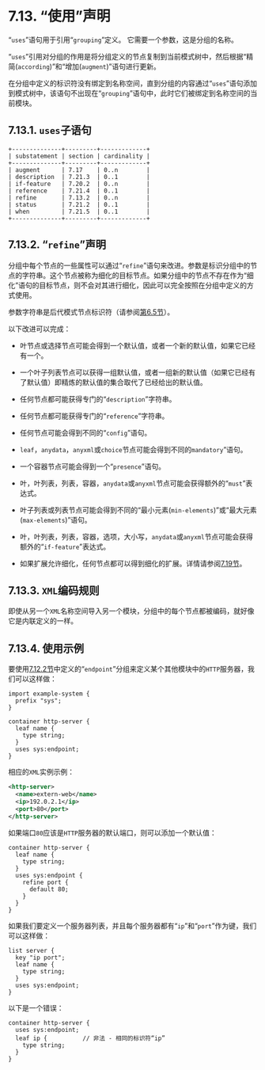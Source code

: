 # 7.13. “使用”声明

“`uses`”语句用于引用“`grouping`”定义。 它需要一个参数，这是分组的名称。

“`uses`”引用对分组的作用是将分组定义的节点复制到当前模式树中，然后根据“精简(`according`)”和“增加(`augment`)”语句进行更新。

在分组中定义的标识符没有绑定到名称空间，直到分组的内容通过“`uses`”语句添加到模式树中，该语句不出现在“`grouping`”语句中，此时它们被绑定到名称空间的当前模块。

## 7.13.1. `uses`子语句

```
+--------------+---------+-------------+
| substatement | section | cardinality |
+--------------+---------+-------------+
| augment      | 7.17    | 0..n        |
| description  | 7.21.3  | 0..1        |
| if-feature   | 7.20.2  | 0..n        |
| reference    | 7.21.4  | 0..1        |
| refine       | 7.13.2  | 0..n        |
| status       | 7.21.2  | 0..1        |
| when         | 7.21.5  | 0..1        |
+--------------+---------+-------------+
```

## 7.13.2. “`refine`”声明

分组中每个节点的一些属性可以通过“`refine`”语句来改进。参数是标识分组中的节点的字符串。这个节点被称为细化的目标节点。如果分组中的节点不存在作为“细化”语句的目标节点，则不会对其进行细化，因此可以完全按照在分组中定义的方式使用。

参数字符串是后代模式节点标识符（请参阅[第6.5节](../section-6/6.5.md)）。

以下改进可以完成：

- 叶节点或选择节点可能会得到一个默认值，或者一个新的默认值，如果它已经有一个。

- 一个叶子列表节点可以获得一组默认值，或者一组新的默认值（如果它已经有了默认值）即精炼的默认值的集合取代了已经给出的默认值。

- 任何节点都可能获得专门的“`description`”字符串。

- 任何节点都可能获得专门的“`reference`”字符串。

- 任何节点可能会得到不同的“`config`”语句。

- `leaf`，`anydata`，`anyxml`或`choice`节点可能会得到不同的`mandatory`”语句。

- 一个容器节点可能会得到一个“`presence`”语句。

- 叶，叶列表，列表，容器，`anydata`或`anyxml`节点可能会获得额外的“`must`”表达式。

- 叶子列表或列表节点可能会得到不同的“最小元素(`min-elements`)”或“最大元素(`max-elements`)”语句。

- 叶，叶列表，列表，容器，选项，大小写，`anydata`或`anyxml`节点可能会获得额外的“`if-feature`”表达式。

- 如果扩展允许细化，任何节点都可以得到细化的扩展。详情请参阅[7.19节](7.19.md)。

## 7.13.3. `XML`编码规则

即使从另一个`XML`名称空间导入另一个模块，分组中的每个节点都被编码，就好像它是内联定义的一样。

## 7.13.4. 使用示例

要使用[7.12.2节](7.12.md#7122-使用示例)中定义的“`endpoint`”分组来定义某个其他模块中的`HTTP`服务器，我们可以这样做：

```YANG
import example-system {
  prefix "sys";
}

container http-server {
  leaf name {
    type string;
  }
  uses sys:endpoint;
}
```

相应的`XML`实例示例：

```xml
<http-server>
  <name>extern-web</name>
  <ip>192.0.2.1</ip>
  <port>80</port>
</http-server>
```

如果端口`80`应该是`HTTP`服务器的默认端口，则可以添加一个默认值：

```YANG
container http-server {
  leaf name {
    type string;
  }
  uses sys:endpoint {
    refine port {
      default 80;
    }
  }
}
```

如果我们要定义一个服务器列表，并且每个服务器都有“`ip`”和“`port`”作为键，我们可以这样做：

```YANG
list server {
  key "ip port";
  leaf name {
    type string;
  }
  uses sys:endpoint;
}
```

以下是一个错误：

```YANG
container http-server {
  uses sys:endpoint;
  leaf ip {          // 非法 - 相同的标识符“ip”
    type string;
  }
}
```

